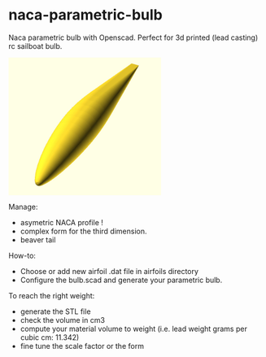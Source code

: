 # naca-parametric-bulb
Naca parametric bulb with Openscad.
Perfect for 3d printed (lead casting) rc sailboat bulb.


<img src="https://github.com/guillaumef/naca-parametric-bulb/blob/master/screenshots/bulb-NACA652415-beaver.jpg" width="300" alt="naca parametric bulb" align="center" />

Manage:
* asymetric NACA profile !
* complex form for the third dimension.
* beaver tail


How-to:
* Choose or add new airfoil .dat file in airfoils directory
* Configure the bulb.scad and generate your parametric bulb.


To reach the right weight:
* generate the STL file
* check the volume in cm3
* compute your material volume to weight (i.e. lead weight grams per cubic cm: 11.342)
* fine tune the scale factor or the form
